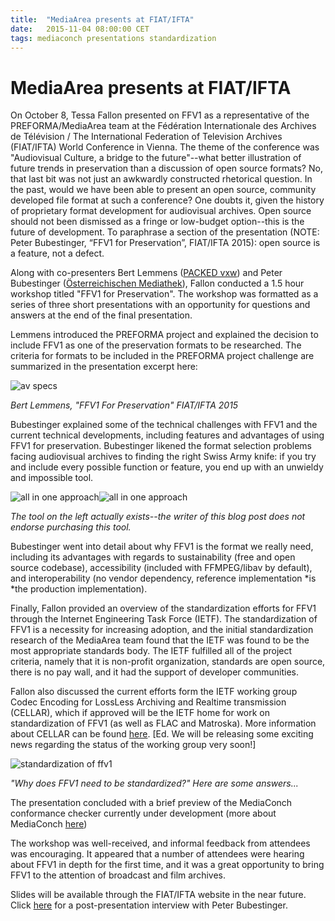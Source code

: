 ```yaml
---
title:  "MediaArea presents at FIAT/IFTA"
date:   2015-11-04 08:00:00 CET
tags: mediaconch presentations standardization
---
```


# MediaArea presents at FIAT/IFTA

On October 8, Tessa Fallon presented on FFV1 as a representative of the PREFORMA/MediaArea team at the Fédération Internationale des Archives de Télévision / The International Federation of Television Archives (FIAT/IFTA) World Conference in Vienna. The theme of the conference was "Audiovisual Culture, a bridge to the future"--what better illustration of future trends in preservation than a discussion of open source formats?  No, that last bit was not just an awkwardly constructed rhetorical question.  In the past, would we have been able to present an open source, community developed file format at such a conference?  One doubts it, given the history of proprietary format development for audiovisual archives. Open source should not been dismissed as a fringe or low-budget option--this is the future of development. To paraphrase a section of the presentation (NOTE:  Peter Bubestinger, “FFV1 for Preservation”, FIAT/IFTA 2015): open source is a feature, not a defect.

Along with co-presenters Bert Lemmens ([PACKED vxw](http://packed.be)) and Peter Bubestinger ([Österreichischen Mediathek](http://www.mediathek.at/)), Fallon conducted a 1.5 hour workshop titled "FFV1 for Preservation".  The workshop was formatted as a series of three short presentations with an opportunity for questions and answers at the end of the final presentation.

Lemmens introduced  the PREFORMA project and explained the decision to include FFV1 as one of the preservation formats to be researched.  The criteria for formats to be included in the PREFORMA project challenge are summarized in the presentation excerpt here:

![av specs](/bundles/mediaconch/img/fiat1.png)

*Bert Lemmens, "FFV1 For Preservation" FIAT/IFTA 2015*

Bubestinger explained some of the technical challenges with FFV1 and the current technical developments, including features and advantages of using FFV1 for preservation.  Bubestinger likened the format selection problems facing audiovisual archives to finding the right Swiss Army knife:  if you try and include every possible function or feature,  you end up with an unwieldy and impossible tool.

![all in one approach](/bundles/mediaconch/img/fiat2.png)![all in one approach](/bundles/mediaconch/img/fiat3.png)

*The tool on the left actually exists--the writer of this blog post does not endorse purchasing this tool.*

Bubestinger went into detail about why FFV1 is the format we really need, including its advantages with regards to sustainability (free and open source codebase), accessibility (included with FFMPEG/libav by default), and interoperability (no vendor dependency, reference implementation *is *the production implementation).

Finally, Fallon provided an overview of the standardization efforts for FFV1 through the Internet Engineering Task Force (IETF).  The standardization of FFV1 is a necessity for increasing adoption, and the initial standardization research of the MediaArea team found that the IETF was found to be the most appropriate standards body.  The IETF fulfilled all of the project criteria, namely that it is non-profit organization, standards are open source, there is no pay wall, and it had the support of developer communities.

Fallon also discussed the current efforts form the IETF working group Codec Encoding for LossLess Archiving and Realtime transmission (CELLAR), which if approved will be the IETF home for work on standardization of FFV1 (as well as FLAC and Matroska).  More information about CELLAR can be found [here](https://datatracker.ietf.org/doc/charter-ietf-cellar/). [Ed. We will be releasing some exciting news regarding the status of the working group very soon!]

![standardization of ffv1](/bundles/mediaconch/img/fiat4.png)

*"Why does FFV1 need to be standardized?"  Here are some answers...*

The presentation concluded with a brief preview of the MediaConch conformance checker currently under development (more about MediaConch [here](https://mediaarea.net/MediaConch/about.html))

The workshop was well-received, and informal feedback from attendees was encouraging.  It appeared that a number of attendees were hearing about FFV1 in depth for the first time, and it was a great opportunity to bring FFV1 to the attention of broadcast and film archives.

Slides will be available through the FIAT/IFTA website in the near future.  Click [here](https://archive.org/details/ThursdayFFV1ForPreservationInterviewPeterBubestinger) for a post-presentation interview with Peter Bubestinger.  
